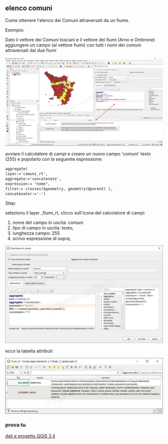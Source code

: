 ## elenco comuni 

Come ottenere l'elenco dei Comuni attraversati da un fiume.

Esempio:

Dato il vettore dei Comuni toscani e il vettore dei fiumi (Arno e Ombrone) aggiungere un campo (al vettore fiumi) con tutti i nomi dei comuni attraversati dai due fiumi

![](/img/esempi/elenco_comuni/elenco_01.jpg)

avviare il calcolatore di campi e creare un nuovo campo 'comuni' testo (255) e popolarlo con la seguente espressione:

```
aggregate(
layer:='comuni_rt', 
aggregate:='concatenate', 
expression:= "nome", 
filter:= crosses($geometry, geometry(@parent) ),
concatenator:='-') 
```
Step:

seleziono il layer _fiumi_rt, clicco sull'icona del calcolatore di campi:

1. nome del campo in uscita: comuni
2. tipo di campo in uscita: testo;
3. lunghezza campo: 255
4. scrivo espressione di sopra;


![](/img/esempi/elenco_comuni/elenco_02.jpg)

ecco la tabella attributi:

![](/img/esempi/elenco_comuni/elenco_03.jpg)

### prova tu

[dati e progetto QGIS 3.4](/prova_tu/elenco_comuni.zip)
